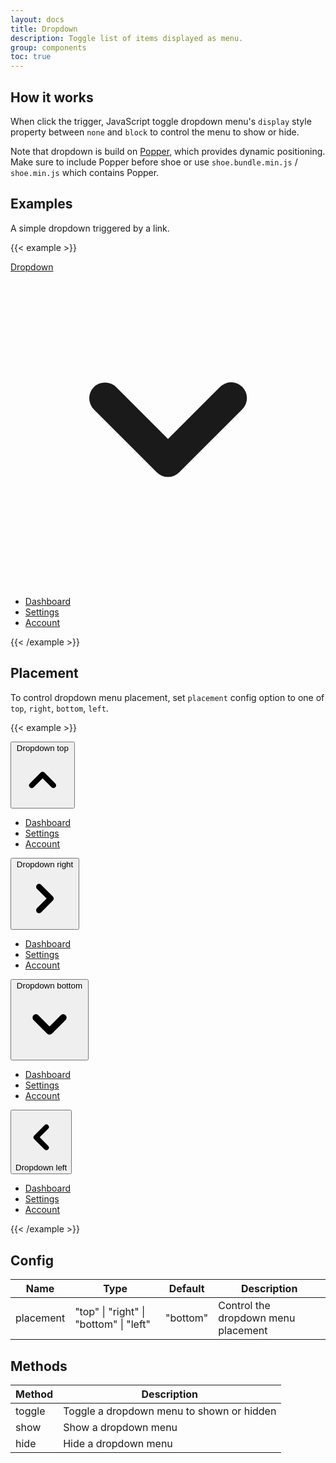 ```yaml
---
layout: docs
title: Dropdown
description: Toggle list of items displayed as menu.
group: components
toc: true
---
```


## How it works

When click the trigger, JavaScript toggle dropdown menu's `display` style property between `none` and `block` to control the menu to show or hide.

Note that dropdown is build on [Popper](https://popper.js.org/), which provides dynamic positioning. Make sure to include Popper before shoe or use `shoe.bundle.min.js` / `shoe.min.js` which contains Popper.

## Examples

A simple dropdown triggered by a link.

{{< example >}}
<div class="flex not-prose">
  <a id="dropdownLinkTrigger" data-dropdown-toggle="dropdownNavbar" href="javascript:void(0);" class="flex items-center justify-between w-full py-2 pl-3 pr-4 font-medium text-gray-700 border-b border-gray-100 hover:bg-gray-50 md:hover:bg-transparent md:border-0 md:hover:text-blue-700 md:p-0 md:w-auto dark:text-gray-400 dark:hover:text-white dark:focus:text-white dark:border-gray-700 dark:hover:bg-gray-700 md:dark:hover:bg-transparent">Dropdown <svg class="w-4 h-4 ml-1" fill="currentColor" viewBox="0 0 20 20" xmlns="http://www.w3.org/2000/svg"><path fill-rule="evenodd" d="M5.293 7.293a1 1 0 011.414 0L10 10.586l3.293-3.293a1 1 0 111.414 1.414l-4 4a1 1 0 01-1.414 0l-4-4a1 1 0 010-1.414z" clip-rule="evenodd"></path></svg></a>
  <div id="dropdownMenu" class="hidden absolute z-10 bg-white divide-y divide-gray-100 rounded shadow w-44 dark:bg-gray-700 dark:divide-gray-600">
    <ul class="py-1 text-sm text-gray-700 dark:text-gray-400" aria-labelledby="dropdownLargeButton">
      <li>
        <a href="#" class="block px-4 py-2 hover:bg-gray-100 dark:hover:bg-gray-600 dark:hover:text-white">Dashboard</a>
      </li>
      <li>
        <a href="#" class="block px-4 py-2 hover:bg-gray-100 dark:hover:bg-gray-600 dark:hover:text-white">Settings</a>
      </li>
      <li>
        <a href="#" class="block px-4 py-2 hover:bg-gray-100 dark:hover:bg-gray-600 dark:hover:text-white">Account</a>
      </li>
    </ul>
  </div>
</div>
<script>
(function() {
    let linkTrigger = document.getElementById("dropdownLinkTrigger");
    let target = document.getElementById("dropdownMenu");
    new shoe.Dropdown(linkTrigger, target);
})();
</script>

{{< /example >}}

## Placement

To control dropdown menu placement, set `placement` config option to one of `top`, `right`, `bottom`, `left`.

{{< example >}}
<div class="not-prose">
  <button id="dropdownTopButton" data-dropdown-toggle="dropdownTop" data-dropdown-placement="top" class="mr-3 mb-3 md:mb-0 text-white bg-blue-700 hover:bg-blue-800 focus:ring-4 focus:outline-none focus:ring-blue-300 font-medium rounded-lg text-sm px-4 py-2.5 text-center inline-flex items-center dark:bg-blue-600 dark:hover:bg-blue-700 dark:focus:ring-blue-800" type="button">Dropdown top <svg class="w-4 h-4 ml-2" fill="currentColor" viewBox="0 0 20 20" xmlns="http://www.w3.org/2000/svg"><path fill-rule="evenodd" d="M14.707 12.707a1 1 0 01-1.414 0L10 9.414l-3.293 3.293a1 1 0 01-1.414-1.414l4-4a1 1 0 011.414 0l4 4a1 1 0 010 1.414z" clip-rule="evenodd"></path></svg></button>
  <div id="dropdownTop" class="z-10 hidden bg-white divide-y divide-gray-100 rounded shadow w-44 dark:bg-gray-700">
      <ul class="py-1 text-sm text-gray-700 dark:text-gray-200" aria-labelledby="dropdownTopButton">
        <li><a href="#" class="block px-4 py-2 hover:bg-gray-100 dark:hover:bg-gray-600 dark:hover:text-white">Dashboard</a></li>
        <li><a href="#" class="block px-4 py-2 hover:bg-gray-100 dark:hover:bg-gray-600 dark:hover:text-white">Settings</a></li>
        <li><a href="#" class="block px-4 py-2 hover:bg-gray-100 dark:hover:bg-gray-600 dark:hover:text-white">Account</a></li>
      </ul>
  </div>

  <button id="dropdownRightButton" data-dropdown-toggle="dropdownRight" data-dropdown-placement="right" class="mr-3 mb-3 md:mb-0 text-white bg-blue-700 hover:bg-blue-800 focus:ring-4 focus:outline-none focus:ring-blue-300 font-medium rounded-lg text-sm px-4 py-2.5 text-center inline-flex items-center dark:bg-blue-600 dark:hover:bg-blue-700 dark:focus:ring-blue-800" type="button">Dropdown right <svg class="w-4 h-4 ml-2" fill="currentColor" viewBox="0 0 20 20" xmlns="http://www.w3.org/2000/svg"><path fill-rule="evenodd" d="M7.293 14.707a1 1 0 010-1.414L10.586 10 7.293 6.707a1 1 0 011.414-1.414l4 4a1 1 0 010 1.414l-4 4a1 1 0 01-1.414 0z" clip-rule="evenodd"></path></svg></button>
  <div id="dropdownRight" class="z-10 hidden bg-white divide-y divide-gray-100 rounded shadow w-44 dark:bg-gray-700">
      <ul class="py-1 text-sm text-gray-700 dark:text-gray-200" aria-labelledby="dropdownRightButton">
        <li><a href="#" class="block px-4 py-2 hover:bg-gray-100 dark:hover:bg-gray-600 dark:hover:text-white">Dashboard</a></li>
        <li><a href="#" class="block px-4 py-2 hover:bg-gray-100 dark:hover:bg-gray-600 dark:hover:text-white">Settings</a></li>
        <li><a href="#" class="block px-4 py-2 hover:bg-gray-100 dark:hover:bg-gray-600 dark:hover:text-white">Account</a></li>
      </ul>
  </div>

  <button id="dropdownBottomButton" data-dropdown-toggle="dropdownBottom" data-dropdown-placement="bottom" class="mr-3 mb-3 md:mb-0 text-white bg-blue-700 hover:bg-blue-800 focus:ring-4 focus:outline-none focus:ring-blue-300 font-medium rounded-lg text-sm px-4 py-2.5 text-center inline-flex items-center dark:bg-blue-600 dark:hover:bg-blue-700 dark:focus:ring-blue-800" type="button">Dropdown bottom <svg class="w-4 h-4 ml-2" fill="currentColor" viewBox="0 0 20 20" xmlns="http://www.w3.org/2000/svg"><path fill-rule="evenodd" d="M5.293 7.293a1 1 0 011.414 0L10 10.586l3.293-3.293a1 1 0 111.414 1.414l-4 4a1 1 0 01-1.414 0l-4-4a1 1 0 010-1.414z" clip-rule="evenodd"></path></svg></button>
  <div id="dropdownBottom" class="z-10 hidden bg-white divide-y divide-gray-100 rounded shadow w-44 dark:bg-gray-700">
      <ul class="py-1 text-sm text-gray-700 dark:text-gray-200" aria-labelledby="dropdownBottomButton">
        <li><a href="#" class="block px-4 py-2 hover:bg-gray-100 dark:hover:bg-gray-600 dark:hover:text-white">Dashboard</a></li>
        <li><a href="#" class="block px-4 py-2 hover:bg-gray-100 dark:hover:bg-gray-600 dark:hover:text-white">Settings</a></li>
        <li><a href="#" class="block px-4 py-2 hover:bg-gray-100 dark:hover:bg-gray-600 dark:hover:text-white">Account</a></li>
      </ul>
  </div>

  <button id="dropdownLeftButton" data-dropdown-toggle="dropdownLeft" data-dropdown-placement="left" class="mb-3 md:mb-0 text-white bg-blue-700 hover:bg-blue-800 focus:ring-4 focus:outline-none focus:ring-blue-300 font-medium rounded-lg text-sm px-4 py-2.5 text-center inline-flex items-center dark:bg-blue-600 dark:hover:bg-blue-700 dark:focus:ring-blue-800" type="button"><svg class="w-4 h-4 mr-2" fill="currentColor" viewBox="0 0 20 20" xmlns="http://www.w3.org/2000/svg"><path fill-rule="evenodd" d="M12.707 5.293a1 1 0 010 1.414L9.414 10l3.293 3.293a1 1 0 01-1.414 1.414l-4-4a1 1 0 010-1.414l4-4a1 1 0 011.414 0z" clip-rule="evenodd"></path></svg>Dropdown left</button>
  <div id="dropdownLeft" class="z-10 hidden bg-white divide-y divide-gray-100 rounded shadow w-44 dark:bg-gray-700">
      <ul class="py-1 text-sm text-gray-700 dark:text-gray-200" aria-labelledby="dropdownLeftButton">
        <li><a href="#" class="block px-4 py-2 hover:bg-gray-100 dark:hover:bg-gray-600 dark:hover:text-white">Dashboard</a></li>
        <li><a href="#" class="block px-4 py-2 hover:bg-gray-100 dark:hover:bg-gray-600 dark:hover:text-white">Settings</a></li>
        <li><a href="#" class="block px-4 py-2 hover:bg-gray-100 dark:hover:bg-gray-600 dark:hover:text-white">Account</a></li>
      </ul>
  </div>
</div>

<script>
(function() {
    const topTrigger = document.getElementById("dropdownTopButton");
    const topTarget = document.getElementById("dropdownTop");
    const topDropdown = new shoe.Dropdown(topTrigger, topTarget, {placement: "top"});

    const rightTrigger = document.getElementById("dropdownRightButton");
    const rightTarget = document.getElementById("dropdownRight");
    const rightDropdown = new shoe.Dropdown(rightTrigger, rightTarget, {placement: "right"});

    const bottomTrigger = document.getElementById("dropdownBottomButton");
    const bottomTarget = document.getElementById("dropdownBottom");
    const bottomDropdown = new shoe.Dropdown(bottomTrigger, bottomTarget, {placement: "bottom"});

    const leftTrigger = document.getElementById("dropdownLeftButton");
    const leftTarget = document.getElementById("dropdownLeft");
    const leftDropdown = new shoe.Dropdown(leftTrigger, leftTarget, {placement: "left"});
})();
</script>
{{< /example >}}

## Config
| Name      | Type                                   | Default  | Description                         |
| --------- | -------------------------------------- | -------- | ----------------------------------- |
| placement | "top" \| "right" \| "bottom" \| "left" | "bottom" | Control the dropdown menu placement |

## Methods
| Method | Description                               |
| ------ | ----------------------------------------- |
| toggle | Toggle a dropdown menu to shown or hidden |
| show   | Show a dropdown menu                      |
| hide   | Hide a dropdown menu                      |
